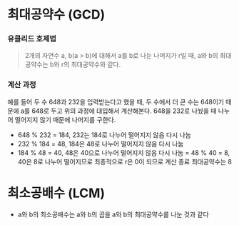 # 최대공약수 (GCD)

### 유클리드 호제법

> 2개의 자연수 a, b(a > b)에 대해서 a를 b로 나눈 나머지가 r일 때, a와 b의 최대공약수는 b와 r의 최대공약수와 같다.

### 계산 과정

예를 들어 두 수 648과 232을 입력받는다고 했을 때, 두 수에서 더 큰 수는 648이기 때문에 a를 648로 두고 위의 과정에 대입해서 계산해본다. 648을 232로 나눴을 때 나누어 떨어지지 않기 때문에 나머지를 구한다.

- 648 % 232 = 184, 232는 184로 나누어 떨어지지 않음 다시 나눔
- 232 % 184 = 48, 184은 48로 나누어 떨어지지 않음 다시 나눔
- 184 % 48 = 40, 48은 40으로 나누어 떨어지지 않음 다시 나눔
  = 48 % 40 = 8, 40은 8로 나누어 떨어지므로 최종적으로 r은 0이 되므로 계산 종료 최대공약수는 8

# 최소공배수 (LCM)

- a와 b의 최소공배수는 a와 b의 곱을 a와 b의 최대공약수를 나눈 것과 같다
